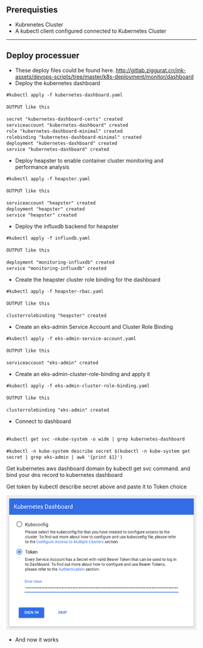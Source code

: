 ## Prerequisties

* Kubrenetes Cluster 
* A kubectl client configured connected to Kubernetes Cluster

---

## Deploy processuer

* These deploy files could be found here.  http://gitlab.ziggurat.cn/ink-assets/devops-scripts/tree/master/k8s-deployment/monitor/dashboard
* Deploy the kubernetes dashboard 

```
#kubectl apply -f kubernetes-dashboard.yaml

OUTPUT like this

secret "kubernetes-dashboard-certs" created
serviceaccount "kubernetes-dashboard" created
role "kubernetes-dashboard-minimal" created
rolebinding "kubernetes-dashboard-minimal" created
deployment "kubernetes-dashboard" created
service "kubernetes-dashboard" created
```

* Deploy  heapster to enable container cluster monitoring and performance analysis

```
#kubectl apply -f heapster.yaml

OUTPUT like this

serviceaccount "heapster" created
deployment "heapster" created
service "heapster" created
```

* Deploy the  influxdb backend for heapster

```
#kubectl apply -f influxdb.yaml

OUTPUT like this

deployment "monitoring-influxdb" created
service "monitoring-influxdb" created
```

* Create the heapster cluster role binding for the dashboard

```
#kubectl apply -f heapster-rbac.yaml

OUTPUT like this

clusterrolebinding "heapster" created
```

* Create an eks-admin Service Account and Cluster Role Binding

```
#kubectl apply -f eks-admin-service-account.yaml

OUTPUT like this

serviceaccount "eks-admin" created
```

* Create an eks-admin-cluster-role-binding and apply it

```
#kubectl apply -f eks-admin-cluster-role-binding.yaml

OUTPUT like this

clusterrolebinding "eks-admin" created
```

* Connect to dashboard

```

#kubectl get svc -nkube-system -o wide | grep kubernetes-dashboard

#kubectl -n kube-system describe secret $(kubectl -n kube-system get secret | grep eks-admin | awk '{print $1}')
```

Get kubernetes aws dashboard domain by kubectl get svc command. and bind your dns record to kubernetes dashboard

Get token by kubectl describe secret above and paste it to Token choice

![](/assets/dashboard-token-auth.png)

* And now it works





